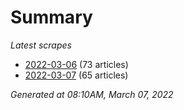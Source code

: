 # Summary
*Latest scrapes*
* [2022-03-06](https://github.com/nuuuwan/news_lk/blob/data/news_lk.2022-03-06.json) (73 articles)
* [2022-03-07](https://github.com/nuuuwan/news_lk/blob/data/news_lk.2022-03-07.json) (65 articles)

*Generated at 08:10AM, March 07, 2022*